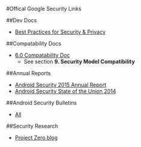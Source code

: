 #Offical Google Security Links

##Dev Docs

- [Best Practices for Security & Privacy](http://developer.android.com/training/best-security.html)

##Compatability Docs

- [6.0 Compatability Doc](http://static.googleusercontent.com/media/source.android.com/en//compatibility/android-cdd.pdf)
  - See section **9. Security Model Compatibility**

##Annual Reports

- [Android Security 2015 Annual Report](https://security.googleblog.com/2016/04/android-security-2015-annual-report.html)
- [Android Security State of the Union 2014](https://security.googleblog.com/2015/04/android-security-state-of-union-2014.html)

##Android Security Bulletins
- [All](https://source.android.com/security/bulletin/index.html)

##Security Research

- [Project Zero blog](http://googleprojectzero.blogspot.co.uk/)
